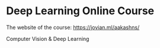 # Deep Learning Online Course

The website of the course: https://jovian.ml/aakashns/

Computer Vision & Deep Learning
